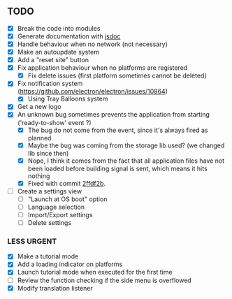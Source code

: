 ## TODO

- [x] Break the code into modules
- [x] Generate documentation with [jsdoc](https://github.com/jsdoc2md/jsdoc-to-markdown/wiki)
- [x] Handle behaviour when no network (not necessary)
- [x] Make an autoupdate system
- [x] Add a "reset site" button
- [x] Fix application behaviour when no platforms are registered
    - [x] Fix delete issues (first platform sometimes cannot be deleted)
- [x] Fix notification system (https://github.com/electron/electron/issues/10864)
    - [x] Using Tray Balloons system
- [x] Get a new logo
- [x] An unknown bug sometimes prevents the application from starting ('ready-to-show' event ?)
    - [x] The bug do not come from the event, since it's always fired as planned
    - [x] Maybe the bug was coming from the storage lib used? (we changed lib since then)
    - [x] Nope, I think it comes from the fact that all application files have not been loaded before building signal is sent, which means it hits nothing
    - [x] Fixed with commit [2ffdf2b](https://github.com/ESNFranceG33kTeam/Universe/commit/2ffdf2ba3374dcf20d180cc5c5564238cb26b465).
- [ ] Create a settings view
    - [ ] "Launch at OS boot" option
    - [ ] Language selection
    - [ ] Import/Export settings
    - [ ] Delete settings
     

### LESS URGENT
- [x] Make a tutorial mode
- [x] Add a loading indicator on platforms
- [x] Launch tutorial mode when executed for the first time
- [ ] Review the function checking if the side menu is overflowed
- [x] Modify translation listener
